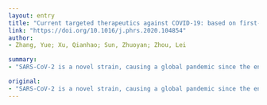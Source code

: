 ```yaml
---
layout: entry
title: "Current targeted therapeutics against COVID-19: based on first-line experience in china"
link: "https://doi.org/10.1016/j.phrs.2020.104854"
author:
- Zhang, Yue; Xu, Qianhao; Sun, Zhuoyan; Zhou, Lei

summary:
- "SARS-CoV-2 is a novel strain, causing a global pandemic since the end of 2019. The majority of patients showed nonspecific symptoms such as fever, dry cough, and fatigue. Some with severe conditions could rapidly progress to acute respiratory distress syndrome, septic shock, metabolic acidosis, coagulation dysfunction, and even die. Effective targeted therapies including antiviral and immunization are urgently needed. Many clinical trials are already underway."

original:
- "SARS-CoV-2 is a novel strain, causing a global pandemic since the end of 2019. The majority of patients showed nonspecific symptoms such as fever, dry cough, and fatigue. Most patients have a good prognosis while some with severe conditions could rapidly progress to acute respiratory distress syndrome, septic shock, metabolic acidosis, coagulation dysfunction, and even die. The exacerbation of the patient's condition may be due to a cytokine storm in the body. Effective targeted therapies including antiviral and immunization are urgently needed. Although many clinical trials are already underway and the majority of patients have received antiviral therapy based on medication experience with severe acute respiratory syndrome (SARS) and Middle East respiratory syndrome (MERS), and preliminary results from some clinical trials, there are no antiviral drugs proven to be effective currently. We summarize the current therapeutic medicines used in the clinic, hope to be able to provide some implications for clinical medication."
---
```


